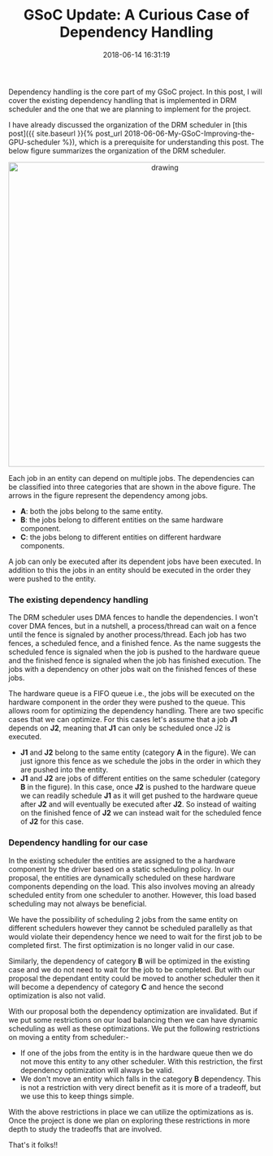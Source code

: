 ﻿---
layout:     post
title:      "GSoC Update: A Curious Case of Dependency Handling" 
date:       2018-06-14 16:31:19
excerpt_separator: <!--more-->
categories: GSoC 
tags: [gsoc, programming]
comments:   true

---

Dependency handling is the core part of my GSoC project. In this post, I will cover the existing dependency handling that is implemented
in DRM scheduler and the one that we are planning to implement for the project.

<!--more-->

I have already discussed the organization of the DRM scheduler in [this post]({{ site.baseurl }}{% post_url 2018-06-06-My-GSoC-Improving-the-GPU-scheduler %}),
which is a prerequisite for understanding this post. The below figure summarizes the organization of the DRM scheduler.


<p style="text-align:center">
<img src="{{ site.baseurl }}/assets/images/DRMSchedulerDependency.png" alt="drawing" width="600px"/>
</p>

Each job in an entity can depend on multiple jobs. The dependencies can be classified into three categories that are shown in the above figure.
The arrows in the figure represent the dependency among jobs.

* **A**: both the jobs belong to the same entity. 
* **B**: the jobs belong to different entities on the same hardware component.
* **C**: the jobs belong to different entities on different hardware components.

A job can only be executed after its dependent jobs have been executed. In addition to this the jobs in an entity should be executed in the
order they were pushed to the entity. 
### The existing dependency handling

The DRM scheduler uses DMA fences to handle the dependencies. I won't cover DMA fences, but in a nutshell, a process/thread can wait on a
fence until the fence is signaled by another process/thread. Each job has two fences, a scheduled fence, and a finished fence. As the name
suggests the scheduled fence is signaled when the job is pushed to the hardware queue and the finished fence is signaled when the job has
finished execution. The jobs with a dependency on other jobs wait on the finished fences of these jobs.

The hardware queue is a FIFO queue i.e., the jobs will be executed on the hardware component in the order they were pushed to the queue.
This allows room for optimizing the dependency handling. There are two specific cases that we can optimize. For this cases let's assume that a
job **J1** depends on **J2**, meaning that **J1** can only be scheduled once J2 is executed.

* **J1** and **J2** belong to the same entity (category **A** in the figure). We can just ignore this fence as we schedule the jobs in the order in which they are
    pushed into the entity.
* **J1** and **J2** are jobs of different entities on the same scheduler (category **B** in the figure). In this case, once **J2** is pushed to the hardware queue
    we can readily schedule **J1** as it will get pushed to the hardware queue after **J2** and will eventually be executed after **J2**. So instead of
    waiting on the finished fence of **J2** we can instead wait for the scheduled fence of **J2** for this case.

### Dependency handling for our case

In the existing scheduler the entities are assigned to the a hardware component by the driver based on a static scheduling policy. In our proposal, 
the entities are dynamically scheduled on these hardware components depending on the load. This also involves moving an already scheduled
entity from one scheduler to another. However, this load based scheduling may not always be beneficial.

We have the possibility of scheduling 2 jobs from the same entity on different schedulers however they cannot be scheduled parallelly as that
would violate their dependency hence we need to wait for the first job to be completed first. The first optimization is no longer valid in our case.

Similarly, the dependency of category **B** will be optimized in the existing case and we do not need to wait for the job to be completed.
But with our proposal the dependant entity could be moved to another scheduler then it will become a dependency of category **C** and
hence the second optimization is also not valid.

With our proposal both the dependency optimization are invalidated. But if we put some restrictions on our load balancing then we can have
dynamic scheduling as well as these optimizations. We put the following restrictions on moving a entity from scheduler:-

* If one of the jobs from the entity is in the hardware queue then we do not move this entity to any other scheduler. With this restriction, the
    first dependency optimization will always be valid.
* We don't move an entity which falls in the category **B** dependency. This is not a restriction with very direct benefit as it is more of a tradeoff,
    but we use this to keep things simple.

With the above restrictions in place we can utilize the optimizations as is. Once the project is done we plan on exploring these restrictions
in more depth to study the tradeoffs that are involved.

That's it folks!!
 
